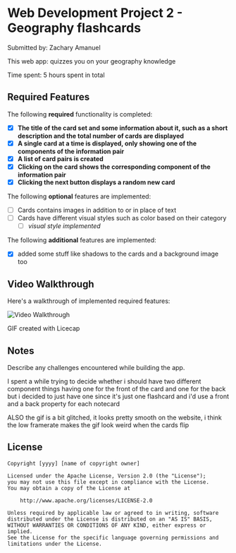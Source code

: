# Web Development Project 2 - Geography flashcards

Submitted by: Zachary Amanuel

This web app: quizzes you on your geography knowledge

Time spent: 5 hours spent in total

## Required Features

The following **required** functionality is completed:

- [X] **The title of the card set and some information about it, such as a short description and the total number of cards are displayed**
- [X] **A single card at a time is displayed, only showing one of the components of the information pair**
- [X] **A list of card pairs is created**
- [X] **Clicking on the card shows the corresponding component of the information pair**
- [X] **Clicking the next button displays a random new card**

The following **optional** features are implemented:

- [ ] Cards contains images in addition to or in place of text
- [ ] Cards have different visual styles such as color based on their category
  - [ ] *visual style implemented*

The following **additional** features are implemented:

* [X] added some stuff like shadows to the cards and a background image too

## Video Walkthrough

Here's a walkthrough of implemented required features:

<img src='https://media3.giphy.com/media/v1.Y2lkPTc5MGI3NjExZXFzaXZrMG8xbWhxbjB4Y2hmZXU5OWZ6eWg2bWJoaDhiMnJwcXh0MSZlcD12MV9pbnRlcm5hbF9naWZfYnlfaWQmY3Q9Zw/WxTsb8py3yjkoviJEr/giphy.gif' title='Video Walkthrough' width='' alt='Video Walkthrough' />

<!-- Replace this with whatever GIF tool you used! -->
GIF created with Licecap  
<!-- Recommended tools:
[Kap](https://getkap.co/) for macOS
[ScreenToGif](https://www.screentogif.com/) for Windows
[peek](https://github.com/phw/peek) for Linux. -->

## Notes

Describe any challenges encountered while building the app.

I spent a while trying to decide whether i should have two different component things having one for the front of the card and one for the back but i decided to just have one since it's just one flashcard and i'd use a front and a back property for each notecard

ALSO the gif is a bit glitched, it looks pretty smooth on the website, i think the low framerate makes the gif look  weird when the cards flip


## License

    Copyright [yyyy] [name of copyright owner]

    Licensed under the Apache License, Version 2.0 (the "License");
    you may not use this file except in compliance with the License.
    You may obtain a copy of the License at

        http://www.apache.org/licenses/LICENSE-2.0

    Unless required by applicable law or agreed to in writing, software
    distributed under the License is distributed on an "AS IS" BASIS,
    WITHOUT WARRANTIES OR CONDITIONS OF ANY KIND, either express or implied.
    See the License for the specific language governing permissions and
    limitations under the License.
